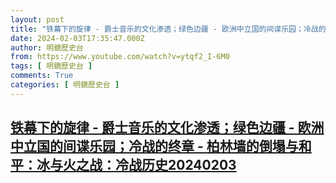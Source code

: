 ```yaml
---
layout: post
title: "铁幕下的旋律 - 爵士音乐的文化渗透；绿色边疆 - 欧洲中立国的间谍乐园；冷战的终章 - 柏林墙的倒塌与和平：冰与火之战：冷战历史20240203"
date: 2024-02-03T17:35:47.000Z
author: 明鏡歷史台
from: https://www.youtube.com/watch?v=ytqf2_I-6M0
tags: [ 明鏡歷史台 ]
comments: True
categories: [ 明鏡歷史台 ]
---
```

<!--1706981747000-->
[铁幕下的旋律 - 爵士音乐的文化渗透；绿色边疆 - 欧洲中立国的间谍乐园；冷战的终章 - 柏林墙的倒塌与和平：冰与火之战：冷战历史20240203](https://www.youtube.com/watch?v=ytqf2_I-6M0)
------

<div>

</div>

